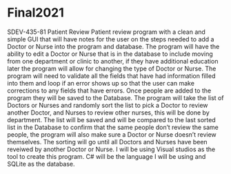 # Final2021
SDEV-435-81
Patient Review
Patient review program with a clean and simple GUI that will have notes for the user on the steps needed to add a Doctor or Nurse into the program and database. 
The program will have the ability to edit a Doctor or Nurse that is in the database to include moving from one department or clinic to another, if they have additional 
education later the program will allow for changing the type of Doctor or Nurse. The program will need to validate all the fields that have had information filled into 
them and loop if an error shows up so that the user can make corrections to any fields that have errors.
Once people are added to the program they will be saved to the Database. 
The program will take the list of Doctors or Nurses and randomly sort the list to pick a Doctor to review another Doctor, and Nurses to review other nurses, 
this will be done by department. The list will be saved and will be compared to the last sorted list in the Database to confirm that the same people don’t review the 
same people, the program will also make sure a Doctor or Nurse doesn’t review themselves. 
The sorting will go until all Doctors and Nurses have been reveiwed by another Doctor or Nurse.
I will be using Visual studios as the tool to create this program. C# will be the language I will be using and SQLite as the database.
